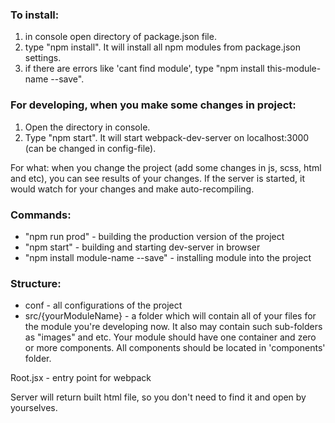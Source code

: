 ### To install: ###
1. in console open directory of package.json file.
2. type "npm install". It will install all npm modules from package.json settings.
3. if there are errors like 'cant find module', type "npm install this-module-name --save".

### For developing, when you make some changes in project: ###
1. Open the directory in console.
2. Type "npm start". It will start webpack-dev-server on localhost:3000 (can be changed in config-file). 

For what: when you change the project (add some changes in js, scss, html and etc), you can see results of your changes. If the server is started, it would watch for your changes and make auto-recompiling.

### Commands: ###
* "npm run prod" - building the production version of the project
* "npm start" - building and starting dev-server in browser
* "npm install module-name --save" - installing module into the project

### Structure: ###
* conf - all configurations of the project
* src/{yourModuleName} - a folder which will contain all of your files for the module you're developing now. It also may contain such sub-folders as "images" and etc. Your module should have one container and zero or more components. All components should be located in 'components' folder.

Root.jsx - entry point for webpack

Server will return built html file, so you don't need to find it and open by yourselves.